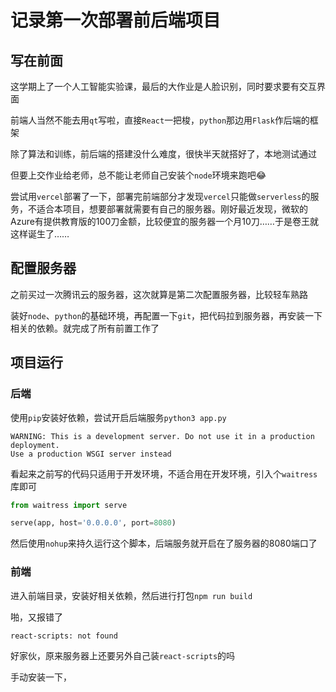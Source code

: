 # 

# 记录第一次部署前后端项目

## 写在前面

这学期上了一个人工智能实验课，最后的大作业是人脸识别，同时要求要有交互界面

前端人当然不能去用`qt`写啦，直接`React`一把梭，`python`那边用`Flask`作后端的框架

除了算法和训练，前后端的搭建没什么难度，很快半天就搭好了，本地测试通过

但要上交作业给老师，总不能让老师自己安装个`node`环境来跑吧:joy:

尝试用`vercel`部署了一下，部署完前端部分才发现`vercel`只能做`serverless`的服务，不适合本项目，想要部署就需要有自己的服务器。刚好最近发现，微软的Azure有提供教育版的100刀金额，比较便宜的服务器一个月10刀……于是卷王就这样诞生了……

## 配置服务器

之前买过一次腾讯云的服务器，这次就算是第二次配置服务器，比较轻车熟路

装好`node`、`python`的基础环境，再配置一下`git`，把代码拉到服务器，再安装一下相关的依赖。就完成了所有前置工作了

## 项目运行

### 后端

使用`pip`安装好依赖，尝试开启后端服务`python3 app.py`

```shell
WARNING: This is a development server. Do not use it in a production deployment.
Use a production WSGI server instead
```

看起来之前写的代码只适用于开发环境，不适合用在开发环境，引入个`waitress`库即可

```python
from waitress import serve

serve(app, host='0.0.0.0', port=8080)
```

然后使用`nohup`来持久运行这个脚本，后端服务就开启在了服务器的8080端口了

### 前端

进入前端目录，安装好相关依赖，然后进行打包`npm run build`

啪，又报错了

```shell
react-scripts: not found
```

好家伙，原来服务器上还要另外自己装`react-scripts`的吗

手动安装一下，

